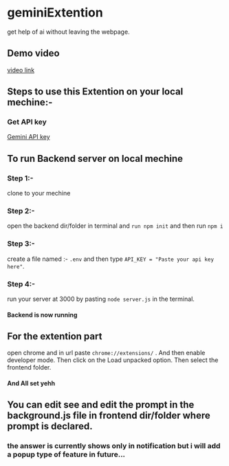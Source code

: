 # geminiExtention
get help of ai without leaving the webpage.

## Demo video
[video link](https://drive.google.com/file/d/1p0Rh0w9Q5TJuy7vt-7eCF8xcVnaEklch/view?usp=sharing)

## Steps to use this Extention on your local mechine:-

### Get API key 
[Gemini API key ](https://aistudio.google.com/app/apikey)


## To run Backend server on local mechine

### Step 1:- 
clone to your mechine

### Step 2:-
open the backend dir/folder in terminal and `run npm init` and then run `npm i`

### Step 3:-
create a file named :- `.env` and then type `API_KEY = "Paste your api key here"`.

### Step 4:-
run your server at 3000 by pasting `node server.js` in the terminal.

#### Backend is now running

## For the extention part
open chrome and in url paste `chrome://extensions/` .  And then enable developer mode. Then click on the Load unpacked option. Then select the frontend folder. 
#### And All set yehh

## You can edit see and edit the prompt in the background.js file in frontend dir/folder where prompt is declared.
### the answer is currently shows only in notification but i will add a popup type of feature in future...